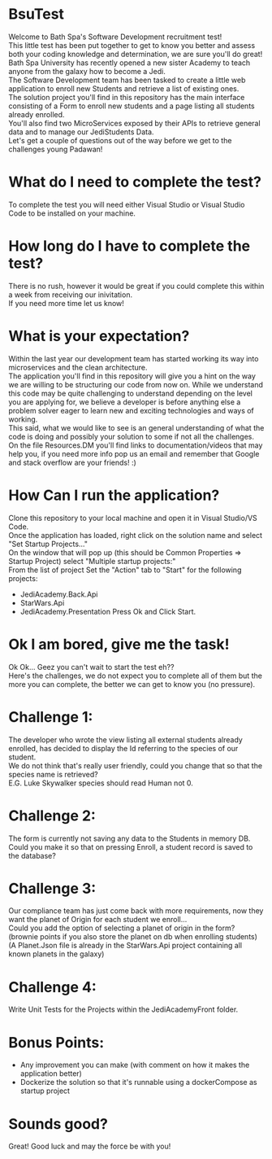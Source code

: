# BsuTest
Welcome to Bath Spa's Software Development recruitment test! <br/>
This little test has been put together to get to know you better and assess both your coding knowledge and determination, we are sure you'll do great! <br/>
Bath Spa University has recently opened a new sister Academy to teach anyone from the galaxy how to become a Jedi. <br/>
The Software Development team has been tasked to create a little web application to enroll new Students and retrieve a list of existing ones. <br/>
The solution project you'll find in this repository has the main interface consisting of a Form to enroll new students and a page listing all students already enrolled. <br/>
You'll also find two MicroServices exposed by their APIs to retrieve general data and to manage our JediStudents Data. <br/>
Let's get a couple of questions out of the way before we get to the challenges young Padawan! 

# What do I need to complete the test?
To complete the test you will need either Visual Studio or Visual Studio Code to be installed on your machine.

# How long do I have to complete the test?
There is no rush, however it would be great if you could complete this within a week from receiving our inivitation. <br/>
If you need more time let us know!

# What is your expectation?
Within the last year our development team has started working its way into microservices and the clean architecture. <br/>
The application you'll find in this repository will give you a hint on the way we are willing to be structuring our code from now on.
While we understand this code may be quite challenging to understand depending on the level you are applying for, we believe a developer is before anything else a problem solver eager to learn new and exciting technologies and ways of working. <br/>
This said, what we would like to see is an general understanding of what the code is doing and possibly your solution to some if not all the challenges. <br/>
On the file Resources.DM you'll find links to documentation/videos that may help you, if you need more info pop us an email and remember that Google and stack overflow are your friends! :)

# How Can I run the application?
Clone this repository to your local machine and open it in Visual Studio/VS Code. <br/>
Once the application has loaded, right click on the solution name and select "Set Startup Projects..." <br/>
On the window that will pop up (this should be Common Properties => Startup Project) select "Multiple startup projects:" <br/>
From the list of project Set the "Action" tab to "Start" for the following projects:
- JediAcademy.Back.Api
- StarWars.Api
- JediAcademy.Presentation
Press Ok and Click Start.

# Ok I am bored, give me the task!
Ok Ok... Geez you can't wait to start the test eh?? <br/>
Here's the challenges, we do not expect you to complete all of them but the more you can complete, the better we can get to know you (no pressure).

# Challenge 1:
The developer who wrote the view listing all external students already enrolled, has decided to display the Id referring to the species of our student. <br/>
We do not think that's really user friendly, could you change that so that the species name is retrieved? <br />
E.G. Luke Skywalker species should read Human not 0.

# Challenge 2:
The form is currently not saving any data to the Students in memory DB. <br/>
Could you make it so that on pressing Enroll, a student record is saved to the database?

# Challenge 3:
Our compliance team has just come back with more requirements, now they want the planet of Origin for each student we enroll...<br/>
Could you add the option of selecting a planet of origin in the form? (brownie points if you also store the planet on db when enrolling students)<br/>
(A Planet.Json file is already in the StarWars.Api project containing all known planets in the galaxy)

# Challenge 4:
Write Unit Tests for the Projects within the JediAcademyFront folder.

# Bonus Points:
- Any improvement you can make (with comment on how it makes the application better)
- Dockerize the solution so that it's runnable using a dockerCompose as startup project

# Sounds good?
Great! Good luck and may the force be with you!









